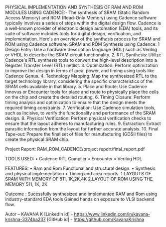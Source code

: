 PHYSICAL IMPLEMENTATION AND SYNTHESIS OF RAM
AND ROM MODULES USING CADENCE:-
The synthesis of SRAM (Static Random Access Memory) and ROM (Read-Only
Memory) using Cadence software typically involves a series of steps within the
digital design flow. Cadence is a well-known provider of electronic design
automation (EDA) tools, and its suite of software includes tools for digital design,
verification, and implementation. Here's an overview of the synthesis process for
SRAM and ROM using Cadence software.
SRAM and ROM Synthesis using Cadence:
1 Design Entry: Use a hardware description language (HDL) such as Verilog or
VHDL to describe the SRAM circuit functionality.
2. RTL Synthesis: Utilize Cadence's RTL synthesis tools to convert the high-level
description into a Register Transfer Level (RTL) netlist.
3. Optimization: Perform optimization to improve the design in terms of area,
power, and timing using tools like Cadence Genus.
4. Technology Mapping: Map the synthesized RTL to the target technology
library, considering the specific characteristics of the SRAM cells available in
that library.
5. Place and Route: Use Cadence Innovus or Encounter tools for place and route
to physically place the cells on the chip and create the detailed routing.
6. Timing Closure: Perform timing analysis and optimization to ensure that the
design meets the required timing constraints.
7. Verification: Use Cadence simulation tools, such as Incisive, to verify the
functionality and performance of the SRAM design.
8. Physical Verification: Perform physical verification checks to ensure that the
layout adheres to manufacturing rules.
9. Extraction: Extract parasitic information from the layout for further accurate
analysis.
10. Final Tape-out: Prepare the final set of files for manufacturing (GDSII files)
to create the physical SRAM chip.


Project Report:
RAM_ROM_CADENCE/project report/final_report.pdf

TOOLS USED:
• Cadence RTL Compiler
• Encounter
• Verilog HDL

FEATURES:
• Ram and Rom Functional and structural design.
• Synthesis and physical implementation
• Timing and area reports.
1.LAYOUTS OF SRAM WITH MEMORY OF 511, 1K,2K,4K
2.LAYOUT OF ROM USING THE MEMORY 511, 1K, 2K

Outcome :
  Sucessfully synthesized and implemented RAM and Rom using industry-standard EDA tools
  Gained hands on exposure to VLSI backend flow.

  
Autor –
KAVANA K
[LinkedIn id] - https://www.linkedin.com/in/kavana-krishna-3374ba237
[GitHub id] - https://github.com/KavanaKrishna
